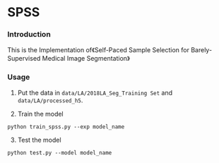 # SPSS

### Introduction

This is the Implementation of《Self-Paced Sample Selection for Barely-Supervised Medical Image Segmentation》

### Usage

1. Put the data in `data/LA/2018LA_Seg_Training Set` and `data/LA/processed_h5`.

2. Train the model

```
python train_spss.py --exp model_name
```
3. Test the model

```
python test.py --model model_name
```
